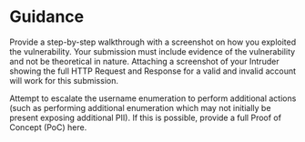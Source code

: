 # Guidance

Provide a step-by-step walkthrough with a screenshot on how you exploited the vulnerability. Your submission must include evidence of the vulnerability and not be theoretical in nature.
Attaching a screenshot of your Intruder showing the full HTTP Request and Response for a valid and invalid account will work for this submission.

Attempt to escalate the username enumeration to perform additional actions (such as performing additional enumeration which may not initially be present exposing additional PII). If this is possible, provide a full Proof of Concept (PoC) here.

